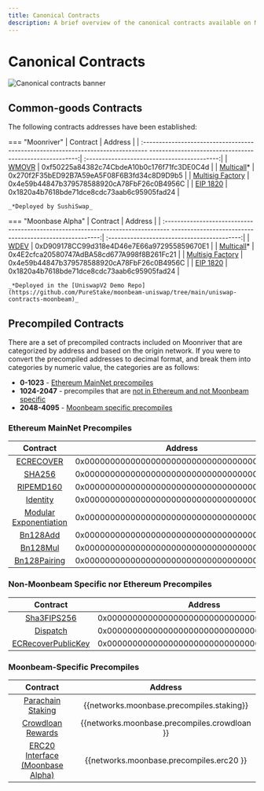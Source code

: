 ```yaml
---
title: Canonical Contracts
description: A brief overview of the canonical contracts available on Moonriver and Moonbase Alpha. It includes some common-goods contract as well as some precompiles.
---
```


# Canonical Contracts

![Canonical contracts banner](/images/builders/interact/canonical-contracts/canonical-contracts-banner.png)

## Common-goods Contracts

The following contracts addresses have been established:

=== "Moonriver"
    |                                                               Contract                                                               |                  Address                   |
    |   :-------------------------------------------------------------------------------   -------------------------------------------------------:|  :------------------------------------------:|
    |         [WMOVR](https://blockscout.moonriver.moonbeam.network/address/0xf50225a84382c74CbdeA10b0c176f71fc3DE0C4d/)         |  0xf50225a84382c74CbdeA10b0c176f71fc3DE0C4d |
    | [Multicall](https://blockscout.moonriver.moonbeam.network/address/0x270f2F35bED92B7A59eA5F08F6B3fd34c8D9D9b5/)* |     0x270f2F35bED92B7A59eA5F08F6B3fd34c8D9D9b5 |
    |  [Multisig Factory](https://blockscout.moonriver.moonbeam.network/address/0x4e59b44847b379578588920cA78FbF26c0B4956C/)  |     0x4e59b44847b379578588920cA78FbF26c0B4956C |
    |                                          [EIP 1820](https://eips.ethereum.org/EIPS/eip-1820)                                           |  0x1820a4b7618bde71dce8cdc73aab6c95905fad24 |

    _*Deployed by SushiSwap_

=== "Moonbase Alpha"
    |                                                                Contract                                                                |                  Address                   |
    |   :-------------------------------------------------------------------------------   -------------------------------------------------------:|  :------------------------------------------:|
    |         [WDEV](https://moonbase-blockscout.testnet.moonbeam.network/address/0xD909178CC99d318e4D46e7E66a972955859670E1/)         |  0xD909178CC99d318e4D46e7E66a972955859670E1 |
    | [Multicall](https://moonbase-blockscout.testnet.moonbeam.network/address/0x4E2cfca20580747AdBA58cd677A998f8B261Fc21/)* |     0x4E2cfca20580747AdBA58cd677A998f8B261Fc21 |
    |  [Multisig Factory](https://moonbase-blockscout.testnet.moonbeam.network/address/0x4e59b44847b379578588920cA78FbF26c0B4956C/)  |     0x4e59b44847b379578588920cA78FbF26c0B4956C |
    |                                          [EIP 1820](https://eips.ethereum.org/EIPS/eip-1820)                                           |  0x1820a4b7618bde71dce8cdc73aab6c95905fad24 |

    _*Deployed in the [UniswapV2 Demo Repo](https://github.com/PureStake/moonbeam-uniswap/tree/main/uniswap-contracts-moonbeam)_

## Precompiled Contracts

There are a set of precompiled contracts included on Moonriver that are categorized by address and based on the origin network. If you were to convert the precompiled addresses to decimal format, and break them into categories by numeric value, the categories are as follows:

- **0-1023** - [Ethereum MainNet precompiles](#ethereum-mainnet-precompiles)
- **1024-2047** - precompiles that are [not in Ethereum and not Moonbeam specific](#non-moonbeam-specific-nor-ethereum-precomiles)
- **2048-4095** - [Moonbeam specific precompiles](#moonbeam-specific-precompiles)

### Ethereum MainNet Precompiles

|                                                      Contract                                                       |                  Address                   |
|:-------------------------------------------------------------------------------------------------------------------:|:------------------------------------------:|
|                     [ECRECOVER](/builders/tools/precompiles/eth-mainnet/#verify-signatures-with-ecrecover/)                     | 0x0000000000000000000000000000000000000001 |
|                             [SHA256](/builders/tools/precompiles/eth-mainnet/#hashing-with-sha256/)                             | 0x0000000000000000000000000000000000000002 |
|                         [RIPEMD160](/builders/tools/precompiles/eth-mainnet/#hashing-with-ripemd-160/)                          | 0x0000000000000000000000000000000000000003 |
|                           [Identity](/builders/tools/precompiles/eth-mainnet/#the-identity-function/)                           | 0x0000000000000000000000000000000000000004 |
|                   [Modular Exponentiation](/builders/tools/precompiles/eth-mainnet/#modular-exponentiation/)                    | 0x0000000000000000000000000000000000000005 |
|     [Bn128Add](https://paritytech.github.io/frontier/rustdocs/pallet_evm_precompile_bn128/struct.Bn128Add.html)     | 0x0000000000000000000000000000000000000006 |
|     [Bn128Mul](https://paritytech.github.io/frontier/rustdocs/pallet_evm_precompile_bn128/struct.Bn128Mul.html)     | 0x0000000000000000000000000000000000000007 |
| [Bn128Pairing](https://paritytech.github.io/frontier/rustdocs/pallet_evm_precompile_bn128/struct.Bn128Pairing.html) | 0x0000000000000000000000000000000000000008 |

### Non-Moonbeam Specific nor Ethereum Precompiles

|                                                             Contract                                                             |                  Address                   |
|:--------------------------------------------------------------------------------------------------------------------------------:|:------------------------------------------:|
|       [Sha3FIPS256](https://paritytech.github.io/frontier/rustdocs/pallet_evm_precompile_sha3fips/struct.Sha3FIPS256.html)       | 0x0000000000000000000000000000000000000400 |
|          [Dispatch](https://paritytech.github.io/frontier/rustdocs/pallet_evm_precompile_dispatch/struct.Dispatch.html)          | 0x0000000000000000000000000000000000000401 |
| [ECRecoverPublicKey](https://paritytech.github.io/frontier/rustdocs/pallet_evm_precompile_simple/struct.ECRecoverPublicKey.html) | 0x0000000000000000000000000000000000000402 |

### Moonbeam-Specific Precompiles

|                                                          Contract                                                           |                  Address                   |
|:---------------------------------------------------------------------------------------------------------------------------:|:------------------------------------------:|
|  [Parachain Staking](https://github.com/PureStake/moonbeam/blob/master/precompiles/parachain-staking/StakingInterface.sol)  | {{networks.moonbase.precompiles.staking}} |
| [Crowdloan Rewards](https://github.com/PureStake/moonbeam/blob/master/precompiles/crowdloan-rewards/CrowdloanInterface.sol) | {{networks.moonbase.precompiles.crowdloan }} |
| [ERC20 Interface (Moonbase Alpha)](https://github.com/PureStake/moonbeam/blob/master/precompiles/balances-erc20/ERC20.sol)  | {{networks.moonbase.precompiles.erc20 }} |

